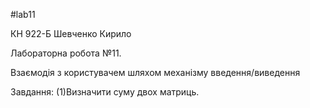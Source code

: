 #lab11

КН 922-Б Шевченко Кирило

Лабораторна робота №11. 

Взаємодія з користувачем шляхом механізму
введення/виведення

Завдання: (1)Визначити суму двох матриць.